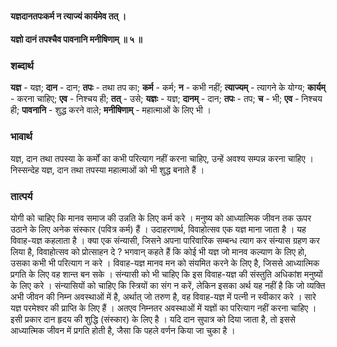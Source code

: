 #### यज्ञदानतपःकर्म न त्याज्यं कार्यमेव तत् ।
#### यज्ञो दानं तपश्चैव पावनानि मनीषिणाम् ॥ ५ ॥

### शब्दार्थ

**यज्ञ** - यज्ञ; **दान** - दान; **तपः** - तथा तप का; **कर्म** - कर्म; **न** - कभी नहीं; **त्याज्यम्** - त्यागने के योग्य; **कार्यम्** - करना चाहिए; **एव** - निश्चय ही; **तत्** - उसे; **यज्ञः** - यज्ञ; **दानम्** - दान; **तपः** - तप; **च** - भी; **एव** - निश्चय ही; **पावनानि** - शुद्ध करने वाले; **मनीषिणाम्** - महात्माओं के लिए भी ।

### भावार्थ

यज्ञ, दान तथा तपस्या के कर्मों का कभी परित्याग नहीं करना चाहिए, उन्हें अवश्य सम्पन्न करना चाहिए । निस्सन्देह यज्ञ, दान तथा तपस्या महात्माओं को भी शुद्ध बनाते हैं ।

### तात्पर्य

योगी को चाहिए कि मानव समाज की उन्नति के लिए कर्म करे । मनुष्य को आध्यात्मिक जीवन तक ऊपर उठाने के लिए अनेक संस्कार (पवित्र कर्म) हैं । उदाहरणार्थ, विवाहोत्सव एक यज्ञ माना जाता है । यह विवाह-यज्ञ कहलाता है । क्या एक संन्यासी, जिसने अपना पारिवारिक सम्बन्ध त्याग कर संन्यास ग्रहण कर लिया है, विवाहोत्सव को प्रोत्साहन दे ? भगवान् कहते हैं कि कोई भी यज्ञ जो मानव कल्याण के लिए हो, उसका कभी भी परित्याग न करे । विवाह-यज्ञ मानव मन को संयमित करने के लिए है, जिससे आध्यात्मिक प्रगति के लिए वह शान्त बन सके । संन्यासी को भी चाहिए कि इस विवाह-यज्ञ की संस्तुति अधिकांश मनुष्यों के लिए करे । संन्यासियों को चाहिए कि स्त्रियों का संग न करें, लेकिन इसका अर्थ यह नहीं है कि जो व्यक्ति अभी जीवन की निम्न अवस्थाओं में है, अर्थात् जो तरुण है, वह विवाह-यज्ञ में पत्नी न स्वीकार करे । सारे यज्ञ परमेश्वर की प्राप्ति के लिए हैं । अतएव निम्नतर अवस्थाओं में यज्ञों का परित्याग नहीं करना चाहिए । इसी प्रकार दान हृदय की शुद्धि (संस्कार) के लिए है । यदि दान सुपात्र को दिया जाता है, तो इससे आध्यात्मिक जीवन में प्रगति होती है, जैसा कि पहले वर्णन किया जा चुका है ।